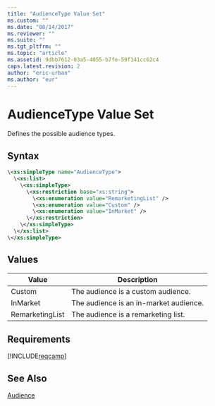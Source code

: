 ```yaml
---
title: "AudienceType Value Set"
ms.custom: ""
ms.date: "08/14/2017"
ms.reviewer: ""
ms.suite: ""
ms.tgt_pltfrm: ""
ms.topic: "article"
ms.assetid: 9dbb7612-03a5-4055-b7fe-59f141cc62c4
caps.latest.revision: 2
author: "eric-urban"
ms.author: "eur"
---
```

# AudienceType Value Set
Defines the possible audience types.

## Syntax

```xml
\<xs:simpleType name="AudienceType">
  \<xs:list>
    \<xs:simpleType>
      \<xs:restriction base="xs:string">
        \<xs:enumeration value="RemarketingList" />
        \<xs:enumeration value="Custom" />
        \<xs:enumeration value="InMarket" />
      \</xs:restriction>
    \</xs:simpleType>
  \</xs:list>
\</xs:simpleType>
```

## Values

|Value|Description|
|---------|---------------|
|Custom|The audience is a custom audience.|
|InMarket|The audience is an in-market audience.|
|RemarketingList|The audience is a remarketing list.|

## Requirements
[!INCLUDE[reqcamp](../campaign-api/includes/reqcamp.md)]
## See Also
[Audience](../campaign-api/audience-data-object.md)  

